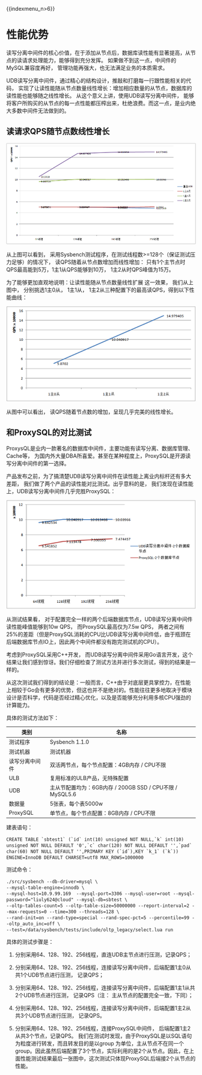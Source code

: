 {{indexmenu_n>6}}

# 性能优势

读写分离中间件的核心价值，在于添加从节点后，数据库读性能有显著提高，从节点的读请求处理能力，能够得到充分发挥。 如果做不到这一点，中间件的
MySQL兼容度再好， 管理功能再强大，也无法满足业务的本质需求。

UDB读写分离中间件，通过精心的结构设计，推敲和打磨每一行跟性能相关的代码，
实现了让读性能随从节点数量线性增长：增加相应数量的从节点，数据库的读性能也能够随之线性增长。
从这个意义上讲，使用UDB读写分离中间件， 能够将客户所购买的从节点的每一点性能都压榨出来，杜绝浪费。而这一点，是业内绝大多数中间件无法做到的。

## 读请求QPS随节点数线性增长

![image](/images/udbrw_detail.png)

从上图可以看到， 采用Sysbench测试程序，在测试线程数\>=128个（保证测试压力足够）的情况下， 读QPS随着从节点数增加而线性增加：
只有1个主节点时QPS最高能到5万，1主1从QPS能够到10万， 1主2从时QPS峰值为15万。

为了能够更加直观地说明：让读性能随从节点数量线性扩展 这一效果， 我们从上图中， 分别挑选1主0从， 1主1从，
1主2从三种配置下的最高读QPS，得到以下性能曲线：

![image](/images/udbrw_line.png)

从图中可以看出， 读QPS随着节点数的增加，呈现几乎完美的线性增长。

## 和ProxySQL的对比测试

ProxysQL是业内一款著名的数据库中间件，主要功能有读写分离、数据库管理、Cache等，
为国内外大量DBA所喜爱。甚至在某种程度上，ProxySQL是开源读写分离中间件的第一选择。

产品发布之前，为了搞清楚UDB读写分离中间件在读性能上离业内标杆还有多大差距， 我们做了两个产品的读性能对比测试。出乎意料的是，
我们发现在读性能上，UDB读写分离中间件几乎完胜ProxySQL：

![image](/images/udbrw_comp.png)

从测试结果看， 对于配置完全一样的两个后端数据库节点，UDB读写分离中间件读性能峰值能够到10w QPS， 而ProxySQL最高仅为7.5w
QPS，
两者之间有25%的差距（但是ProxySQL消耗的CPU比UDB读写分离中间件低，由于瓶颈在后端数据库节点IO上，因此两个中间件都没有跑完测试机的CPU）。

考虑到ProxySQL采用C++开发，
而UDB读写分离中间件采用Go语言开发，这个结果让我们感到惊讶。我们仔细检查了测试方法并进行多次测试，得到的结果是一样的。

从这次测试我们得到的结论是：一般而言，C++由于对底层更具掌控力，在性能上相较于Go会有更多的优势，但这也并不是绝对的。性能往往更多地取决于模块设计是否科学，代码是否经过精心优化，以及是否能够充分利用多核CPU强劲的计算能力。

具体的测试方法如下：

| 类别       | 名称                                           |
| -------- | -------------------------------------------- |
| 测试程序     | Sysbench 1.1.0                               |
| 测试机器     | 测试机器                                         |
| 读写分离中间件  | 双活两节点，每个节点配置：4GB内存 / CPU不限                   |
| ULB      | 复用标准的ULB产品，无特殊配置                             |
| UDB      | 主从节配置均为：6GB内存 / 200GB SSD / CPU不限 / MySQL5.6 |
| 数据量      | 5张表，每个表5000w                                 |
| ProxySQL | 单节点，每个节点配置：8GB内存 / CPU不限                     |

建表语句：
```
CREATE TABLE `sbtest1` (`id` int(10) unsigned NOT NULL,`k` int(10) unsigned NOT NULL DEFAULT '0',`c` char(120) NOT NULL DEFAULT '',`pad` char(60) NOT NULL DEFAULT '',PRIMARY KEY (`id`),KEY `k_1` (`k`)) ENGINE=InnoDB DEFAULT CHARSET=utf8 MAX_ROWS=1000000
```
测试命令：
```
./src/sysbench --db-driver=mysql \
--mysql-table-engine=innodb \
--mysql-host=10.9.99.169  --mysql-port=3306 --mysql-user=root --mysql-password="liuly624@cloud" --mysql-db=sbtest \
--oltp-tables-count=5 --oltp-table-size=50000000 --report-interval=2 --max-requests=0 --time=300 --threads=128 \
--rand-init=on --rand-type=special --rand-spec-pct=5 --percentile=99 --oltp_auto_inc=off \
--test=/data/sysbench/tests/include/oltp_legacy/select.lua run
```
具体的测试步骤是：

1. 分别采用64、128、192、256线程，直连UDB主节点进行压测，记录QPS；

2. 分别采用64、128、192、256线程，连接读写分离中间件，后端配置1主0从共1个UDB节点进行压测， 记录QPS；

3. 分别采用64、128、192、256线程，连接读写分离中间件，后端配置1主1从共2个UDB节点进行压测， 记录QPS（注：
主从节点的配置完全一致，下同）；

4. 分别采用64、128、192、256线程，连接读写分离中间件，后端配置1主2从共3个UDB节点进行压测， 记录QPS。

5. 分别采用64、128、192、256线程，连接ProxySQL中间件， 后端配置1主2从共3个节点，记录QPS。
我们在测试时发现，由于ProxySQL是以SQL语句为粒度进行转发，而且转发目的是以group
为单位，主从节点不在同一个group。因此虽然后端配置了3个节点，实际利用的是2个从节点。因此，在上面性能测试结果最后一张图中，这次测试只体现ProxySQL后端接2个从节点的性能。
